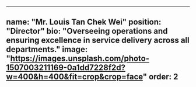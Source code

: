 
---
name: "Mr. Louis Tan Chek Wei"
position: "Director"
bio: "Overseeing operations and ensuring excellence in service delivery across all departments."
image: "https://images.unsplash.com/photo-1507003211169-0a1dd7228f2d?w=400&h=400&fit=crop&crop=face"
order: 2
---
